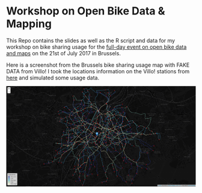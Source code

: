 # Workshop on Open Bike Data & Mapping
This Repo contains the slides as well as the R script and data for my workshop on bike sharing usage for the [full-day event on open bike data and maps](https://www.eventbrite.com/e/open-bike-data-mapping-with-openstreetmap-registration-34806438996) on the 21st of July 2017 in Brussels.

Here is a screenshot from the Brussels bike sharing usage map with FAKE DATA from Villo! I took the locations information on the Villo! stations from [here](https://opendata.brussels.be/explore/dataset/villo-stations-availability-in-real-time/) and simulated some usage data. 
 
![alt text](https://github.com/kruse-alex/osm_brussels/blob/master/brussels_usage.PNG) 
